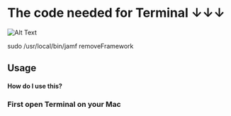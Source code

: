 # The code needed for Terminal ↓↓↓

![Alt Text](https://github.com/3raxton/stealme/stealme.gif)


sudo /usr/local/bin/jamf removeFramework

## Usage

#### How do I use this?

### First open Terminal on your Mac
